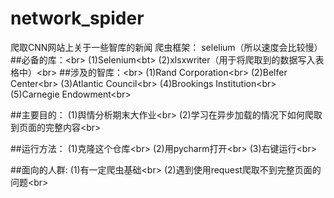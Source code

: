 # network_spider
爬取CNN网站上关于一些智库的新闻
爬虫框架： selelium（所以速度会比较慢）
##必备的库：\<br>
    (1)Selenium\<bt>
    (2)xlsxwriter（用于将爬取到的数据写入表格中）\<br>
##涉及的智库：\<br>
    (1)Rand Corporation\<br>
    (2)Belfer Center\<br>
    (3)Atlantic Council\<br>
    (4)Brookings Institution\<br>
    (5)Carnegie Endowment\<br>
    
##主要目的：
  (1)舆情分析期末大作业\<br>
  (2)学习在异步加载的情况下如何爬取到页面的完整内容\<br>
  
##运行方法：
    (1)克隆这个仓库\<br>
    (2)用pycharm打开\<br>
    (3)右键运行\<br>
    
##面向的人群:
    (1)有一定爬虫基础\<br>
    (2)遇到使用request爬取不到完整页面的问题\<br>

